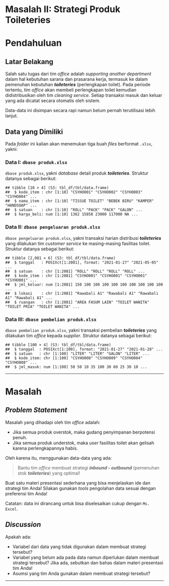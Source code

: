 Masalah II: Strategi Produk Toileteries
================

# Pendahuluan

## Latar Belakang

Salah satu tugas dari tim *office* adalah *supporting another
department* dalam hal kebutuhan sarana dan prasarana kerja, termasuk ke
dalam pemenuhan kebutuhan ***toileteries*** (perlengkapan toilet). Pada
periode tertentu, tim *office* akan membeli perlengkapan toilet kemudian
didistribusikan oleh tim *cleaning service*. Setiap transaksi masuk dan
keluar yang ada dicatat secara otomatis oleh sistem.

Data-data ini disimpan secara rapi namun belum pernah terutilisasi lebih
lanjut.

## Data yang Dimiliki

Pada *folder* ini kalian akan menemukan tiga buah *files* berformat
`.xlsx`, yakni:

### **Data I**: `dbase produk.xlsx`

`dbase produk.xlsx`, yakni *database* detail produk ***toileteries***.
Struktur datanya sebagai berikut:

    ## tibble [10 × 4] (S3: tbl_df/tbl/data.frame)
    ##  $ kode_item : chr [1:10] "CSYHO001" "CSYHO002" "CSYHO003" "CSYHO004" ...
    ##  $ nama_item : chr [1:10] "TISSUE TOILET" "BEBEK BIRU" "KAMPER" "HANDSOAP" ...
    ##  $ satuan    : chr [1:10] "ROLL" "PACK" "PACK" "GALON" ...
    ##  $ harga_beli: num [1:10] 1362 15858 23000 117000 NA ...

### **Data II**: `dbase pengeluaran produk.xlsx`

`dbase pengeluaran produk.xlsx`, yakni transaksi harian distribusi
***toileteries*** yang dilakukan tim *customer service* ke masing-masing
fasilitas toilet. Struktur datanya sebagai berikut:

    ## tibble [2,081 × 6] (S3: tbl_df/tbl/data.frame)
    ##  $ tanggal   : POSIXct[1:2081], format: "2021-01-27" "2021-05-05" ...
    ##  $ satuan    : chr [1:2081] "ROLL" "ROLL" "ROLL" "ROLL" ...
    ##  $ kode_item : chr [1:2081] "CSYHO001" "CSYHO001" "CSYHO001" "CSYHO001" ...
    ##  $ jml_keluar: num [1:2081] 150 100 100 100 100 100 100 100 100 100 ...
    ##  $ lokasi    : chr [1:2081] "Rawabali A1" "Rawabali A1" "Rawabali A1" "Rawabali A1" ...
    ##  $ ruangan   : chr [1:2081] "AREA FASUM LAIN" "TOILET WANITA" "TOILET PRIA" "TOILET WANITA" ...

### **Data III**: `dbase pembelian produk.xlsx`

`dbase pembelian produk.xlsx`, yakni transaksi pembelian
***toileteries*** yang dilakukan tim *office* kepada *supplier*.
Struktur datanya sebagai berikut:

    ## tibble [100 × 4] (S3: tbl_df/tbl/data.frame)
    ##  $ tanggal  : POSIXct[1:100], format: "2021-01-27" "2021-01-28" ...
    ##  $ satuan   : chr [1:100] "LITER" "LITER" "GALON" "LITER" ...
    ##  $ kode_item: chr [1:100] "CSYHO008" "CSYHO009" "CSYHO004" "CSYHO008" ...
    ##  $ jml_masuk: num [1:100] 50 50 10 35 100 30 60 25 30 10 ...

------------------------------------------------------------------------

# Masalah

## *Problem Statement*

Masalah yang dihadapi oleh tim *office* adalah:

- Jika semua produk overstok, maka gudang penyimpanan berpotensi penuh.
- Jika semua produk understok, maka *user* fasilitas toilet akan gelisah
  karena perlengkapannya habis.

Oleh karena itu, menggunakan data-data yang ada:

> Bantu tim *office* membuat strategi ***inbound - outbound***
> (pemenuhan stok ***toileteries***) yang optimal!

Buat satu materi presentasi sederhana yang bisa menjelaskan ide dan
strategi tim Anda! Silakan gunakan *tools* pengolahan data sesuai dengan
preferensi tim Anda!

Catatan: data ini dirancang untuk bisa diselesaikan cukup dengan
`Ms. Excel`.

## *Discussion*

Apakah ada:

- Variabel dari data yang tidak digunakan dalam membuat strategi
  tersebut?
- Variabel yang belum ada pada data namun diperlukan dalam membuat
  strategi tersebut? Jika ada, sebutkan dan bahas dalam materi
  presentasi tim Anda!
- Asumsi yang tim Anda gunakan dalam membuat strategi tersebut?

------------------------------------------------------------------------
